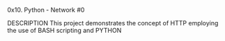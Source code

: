 0x10. Python - Network #0

DESCRIPTION 
This project demonstrates the concept of HTTP employing the use of BASH scripting and PYTHON

